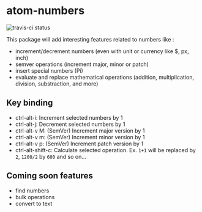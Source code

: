 # atom-numbers

![travis-ci status](https://travis-ci.org/mikaoelitiana/atom-numbers.svg?branch=master)

This package will add interesting features related to numbers like :
 * increment/decrement numbers (even with unit or currency like $, px, inch)
 * semver operations (increment major, minor or patch)
 * insert special numbers (Pi)
 * evaluate and replace mathematical operations (addition, multiplication, division, substraction, and more)

## Key binding
* ctrl-alt-i: Increment selected numbers by 1
* ctrl-alt-j: Decrement selected numbers by 1
* ctrl-alt-v M: (SemVer) Increment major version by 1
* ctrl-alt-v m: (SemVer) Increment minor version by 1
* ctrl-alt-v p: (SemVer) Increment patch version by 1
* ctrl-alt-shift-c: Calculate selected operation. Ex. `1+1` will be replaced by `2`, `1200/2` by `600` and so on...

## Coming soon features
* find numbers
* bulk operations
* convert to text
